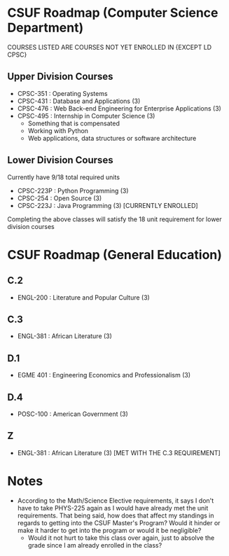 # CSUF Roadmap (Computer Science Department)

COURSES LISTED ARE COURSES NOT YET ENROLLED IN {EXCEPT LD CPSC}

## Upper Division Courses

- CPSC-351 : Operating Systems
- CPSC-431 : Database and Applications (3)
- CPSC-476 : Web Back-end Engineering for Enterprise Applications (3)
- CPSC-495 : Internship in Computer Science (3)
	- Something that is compensated
	- Working with Python
	- Web applications, data structures or software architecture

## Lower Division Courses

Currently have 9/18 total required units

- CPSC-223P : Python Programming (3)
- CPSC-254 : Open Source (3)
- CPSC-223J : Java Programming (3) [CURRENTLY ENROLLED]

Completing the above classes will satisfy the 18 unit requirement for lower division courses


# CSUF Roadmap (General Education)

## C.2 

- ENGL-200 : Literature and Popular Culture (3)

## C.3

- ENGL-381 : African Literature (3)


## D.1

- EGME 401 : Engineering Economics and Professionalism (3)

## D.4

- POSC-100 : American Government (3)

## Z

- ENGL-381 : African Literature (3) [MET WITH THE C.3 REQUIREMENT]


# Notes

- According to the Math/Science Elective requirements, it says I don't have to take PHYS-225 again as I would have already met the unit requirements. That being said, how does that affect my standings in regards to getting into the CSUF Master's Program? Would it hinder or make it harder to get into the program or would it be negligible?
	- Would it not hurt to take this class over again, just to absolve the grade since I am already enrolled in the class?

